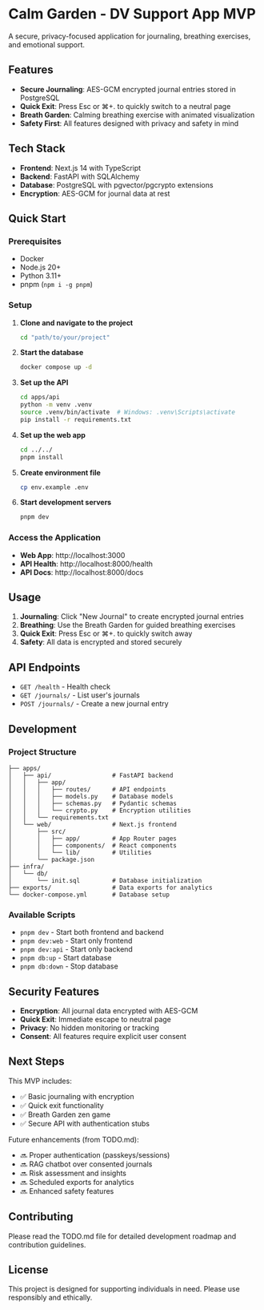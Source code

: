 # Calm Garden - DV Support App MVP

A secure, privacy-focused application for journaling, breathing exercises, and emotional support.

## Features

- **Secure Journaling**: AES-GCM encrypted journal entries stored in PostgreSQL
- **Quick Exit**: Press Esc or ⌘+. to quickly switch to a neutral page
- **Breath Garden**: Calming breathing exercise with animated visualization
- **Safety First**: All features designed with privacy and safety in mind

## Tech Stack

- **Frontend**: Next.js 14 with TypeScript
- **Backend**: FastAPI with SQLAlchemy
- **Database**: PostgreSQL with pgvector/pgcrypto extensions
- **Encryption**: AES-GCM for journal data at rest

## Quick Start

### Prerequisites

- Docker
- Node.js 20+
- Python 3.11+
- pnpm (`npm i -g pnpm`)

### Setup

1. **Clone and navigate to the project**
   ```bash
   cd "path/to/your/project"
   ```

2. **Start the database**
   ```bash
   docker compose up -d
   ```

3. **Set up the API**
   ```bash
   cd apps/api
   python -m venv .venv
   source .venv/bin/activate  # Windows: .venv\Scripts\activate
   pip install -r requirements.txt
   ```

4. **Set up the web app**
   ```bash
   cd ../../
   pnpm install
   ```

5. **Create environment file**
   ```bash
   cp env.example .env
   ```

6. **Start development servers**
   ```bash
   pnpm dev
   ```

### Access the Application

- **Web App**: http://localhost:3000
- **API Health**: http://localhost:8000/health
- **API Docs**: http://localhost:8000/docs

## Usage

1. **Journaling**: Click "New Journal" to create encrypted journal entries
2. **Breathing**: Use the Breath Garden for guided breathing exercises
3. **Quick Exit**: Press Esc or ⌘+. to quickly switch away
4. **Safety**: All data is encrypted and stored securely

## API Endpoints

- `GET /health` - Health check
- `GET /journals/` - List user's journals
- `POST /journals/` - Create a new journal entry

## Development

### Project Structure

```
├── apps/
│   ├── api/                 # FastAPI backend
│   │   ├── app/
│   │   │   ├── routes/      # API endpoints
│   │   │   ├── models.py    # Database models
│   │   │   ├── schemas.py   # Pydantic schemas
│   │   │   └── crypto.py    # Encryption utilities
│   │   └── requirements.txt
│   └── web/                 # Next.js frontend
│       ├── src/
│       │   ├── app/         # App Router pages
│       │   ├── components/  # React components
│       │   └── lib/         # Utilities
│       └── package.json
├── infra/
│   └── db/
│       └── init.sql         # Database initialization
├── exports/                 # Data exports for analytics
└── docker-compose.yml       # Database setup
```

### Available Scripts

- `pnpm dev` - Start both frontend and backend
- `pnpm dev:web` - Start only frontend
- `pnpm dev:api` - Start only backend
- `pnpm db:up` - Start database
- `pnpm db:down` - Stop database

## Security Features

- **Encryption**: All journal data encrypted with AES-GCM
- **Quick Exit**: Immediate escape to neutral page
- **Privacy**: No hidden monitoring or tracking
- **Consent**: All features require explicit user consent

## Next Steps

This MVP includes:
- ✅ Basic journaling with encryption
- ✅ Quick exit functionality
- ✅ Breath Garden zen game
- ✅ Secure API with authentication stubs

Future enhancements (from TODO.md):
- 🔜 Proper authentication (passkeys/sessions)
- 🔜 RAG chatbot over consented journals
- 🔜 Risk assessment and insights
- 🔜 Scheduled exports for analytics
- 🔜 Enhanced safety features

## Contributing

Please read the TODO.md file for detailed development roadmap and contribution guidelines.

## License

This project is designed for supporting individuals in need. Please use responsibly and ethically.
